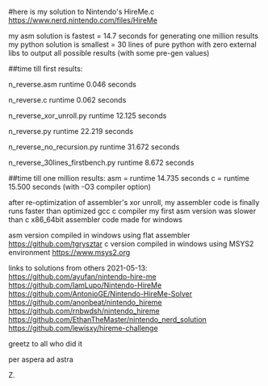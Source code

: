 #here is my solution to Nintendo's HireMe.c
https://www.nerd.nintendo.com/files/HireMe

my asm    solution is fastest  = 14.7 seconds for generating one million results
my python solution is smallest = 30   lines of pure python with zero external libs to output all possible results (with some pre-gen values)

##time till first results:

n_reverse.asm
runtime 0.046 seconds

n_reverse.c
runtime 0.062 seconds

n_reverse_xor_unroll.py
runtime 12.125 seconds

n_reverse.py
runtime 22.219 seconds

n_reverse_no_recursion.py
runtime 31.672 seconds

n_reverse_30lines_firstbench.py
runtime 8.672 seconds 

##time till one million results:
asm = runtime 14.735 seconds
c   = runtime 15.500 seconds (with -O3 compiler option)

after re-optimization of assembler's xor unroll,
my assembler code is finally runs faster than optimized gcc c compiler
my first asm version was slower than c
x86_64bit assembler code made for windows

asm version compiled in windows using flat assembler https://github.com/tgrysztar
c   version compiled in windows using MSYS2 environment https://www.msys2.org

links to solutions from others 2021-05-13:
https://github.com/ayufan/nintendo-hire-me
https://github.com/IamLupo/Nintendo-HireMe
https://github.com/AntonioGE/Nintendo-HireMe-Solver
https://github.com/anonbeat/nintendo_hireme
https://github.com/rnbwdsh/nintendo_hireme
https://github.com/EthanTheMaster/nintendo_nerd_solution
https://github.com/lewisxy/hireme-challenge

greetz to all who did it

per aspera ad astra

Z.
